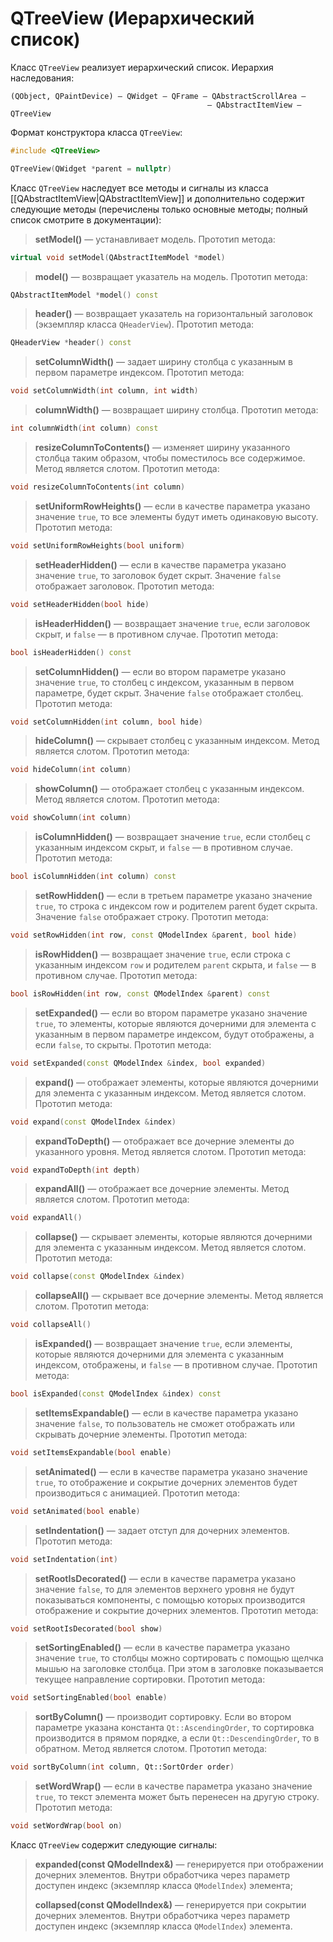 # QTreeView (Иерархический список)

Класс `QTreeView` реализует иерархический список. Иерархия наследования:
```
(QObject, QPaintDevice) — QWidget — QFrame — QAbstractScrollArea —
											— QAbstractItemView — QTreeView
```

Формат конструктора класса `QTreeView`:
```c++
#include <QTreeView>

QTreeView(QWidget *parent = nullptr)
```

Класс `QTreeView` наследует все методы и сигналы из класса [[QAbstractItemView|QAbstractItemView]] и дополнительно содержит следующие методы (перечислены только основные методы; полный список смотрите в документации):
> **setModel()** — устанавливает модель. Прототип метода:
```c++
virtual void setModel(QAbstractItemModel *model)
```

> **model()** — возвращает указатель на модель. Прототип метода:
```c++
QAbstractItemModel *model() const
```

> **header()** — возвращает указатель на горизонтальный заголовок (экземпляр класса `QHeaderView`). Прототип метода:
```c++
QHeaderView *header() const
```

> **setColumnWidth()** — задает ширину столбца с указанным в первом параметре индексом. Прототип метода:
```c++
void setColumnWidth(int column, int width)
```

> **columnWidth()** — возвращает ширину столбца. Прототип метода:
```c++
int columnWidth(int column) const
```

> **resizeColumnToContents()** — изменяет ширину указанного столбца таким образом, чтобы поместилось все содержимое. Метод является слотом. Прототип метода:
```c++
void resizeColumnToContents(int column)
```

> **setUniformRowHeights()** — если в качестве параметра указано значение `true`, то все элементы будут иметь одинаковую высоту. Прототип метода:
```c++
void setUniformRowHeights(bool uniform)
```

> **setHeaderHidden()** — если в качестве параметра указано значение `true`, то заголовок будет скрыт. Значение `false` отображает заголовок. Прототип метода:
```c++
void setHeaderHidden(bool hide)
```

> **isHeaderHidden()** — возвращает значение `true`, если заголовок скрыт, и `false` — в противном случае. Прототип метода:
```c++
bool isHeaderHidden() const
```

> **setColumnHidden()** — если во втором параметре указано значение `true`, то столбец с индексом, указанным в первом параметре, будет скрыт. Значение `false` отображает столбец. Прототип метода:
```c++
void setColumnHidden(int column, bool hide)
```

> **hideColumn()** — скрывает столбец с указанным индексом. Метод является слотом. Прототип метода:
```c++
void hideColumn(int column)
```

> **showColumn()** — отображает столбец с указанным индексом. Метод является слотом. Прототип метода:
```c++
void showColumn(int column)
```

> **isColumnHidden()** — возвращает значение `true`, если столбец с указанным индексом скрыт, и `false` — в противном случае. Прототип метода:
```c++
bool isColumnHidden(int column) const
```

> **setRowHidden()** — если в третьем параметре указано значение `true`, то строка с индексом row и родителем parent будет скрыта. Значение `false` отображает строку. Прототип метода:
```c++
void setRowHidden(int row, const QModelIndex &parent, bool hide)
```

> **isRowHidden()** — возвращает значение `true`, если строка с указанным индексом `row` и родителем `parent` скрыта, и `false` — в противном случае. Прототип метода:
```c++
bool isRowHidden(int row, const QModelIndex &parent) const
```

> **setExpanded()** — если во втором параметре указано значение `true`, то элементы, которые являются дочерними для элемента с указанным в первом параметре индексом, будут отображены, а если `false`, то скрыты. Прототип метода:
```c++
void setExpanded(const QModelIndex &index, bool expanded)
```

> **expand()** — отображает элементы, которые являются дочерними для элемента с указанным индексом. Метод является слотом. Прототип метода:
```c++
void expand(const QModelIndex &index)
```

> **expandToDepth()** — отображает все дочерние элементы до указанного уровня. Метод является слотом. Прототип метода:
```c++
void expandToDepth(int depth)
```

> **expandAll()** — отображает все дочерние элементы. Метод является слотом. Прототип метода:
```c++
void expandAll()
```

> **collapse()** — скрывает элементы, которые являются дочерними для элемента с указанным индексом. Метод является слотом. Прототип метода:
```c++
void collapse(const QModelIndex &index)
```

> **collapseAll()** — скрывает все дочерние элементы. Метод является слотом. Прототип метода:
```c++
void collapseAll()
```

> **isExpanded()** — возвращает значение `true`, если элементы, которые являются дочерними для элемента с указанным индексом, отображены, и `false` — в противном случае. Прототип метода:
```c++
bool isExpanded(const QModelIndex &index) const
```

> **setItemsExpandable()** — если в качестве параметра указано значение `false`, то пользователь не сможет отображать или скрывать дочерние элементы. Прототип метода:
```c++
void setItemsExpandable(bool enable)
```

> **setAnimated()** — если в качестве параметра указано значение `true`, то отображение и сокрытие дочерних элементов будет производиться с анимацией. Прототип метода:
```c++
void setAnimated(bool enable)
```

> **setIndentation()** — задает отступ для дочерних элементов. Прототип метода:
```c++
void setIndentation(int)
```

> **setRootIsDecorated()** — если в качестве параметра указано значение `false`, то для элементов верхнего уровня не будут показываться компоненты, с помощью которых производится отображение и сокрытие дочерних элементов. Прототип метода:
```c++
void setRootIsDecorated(bool show)
```

> **setSortingEnabled()** — если в качестве параметра указано значение `true`, то столбцы можно сортировать с помощью щелчка мышью на заголовке столбца. При этом в заголовке показывается текущее направление сортировки. Прототип метода:
```c++
void setSortingEnabled(bool enable)
```

> **sortByColumn()** — производит сортировку. Если во втором параметре указана константа `Qt::AscendingOrder`, то сортировка производится в прямом порядке, а если `Qt::DescendingOrder`, то в обратном. Метод является слотом. Прототип метода:
```c++
void sortByColumn(int column, Qt::SortOrder order)
```

> **setWordWrap()** — если в качестве параметра указано значение `true`, то текст элемента может быть перенесен на другую строку. Прототип метода:
```c++
void setWordWrap(bool on)
```

Класс `QTreeView` содержит следующие сигналы:
> **expanded(const QModelIndex&)** — генерируется при отображении дочерних элементов. Внутри обработчика через параметр доступен индекс (экземпляр класса `QModelIndex`) элемента;
>
>**collapsed(const QModelIndex&)** — генерируется при сокрытии дочерних элементов. Внутри обработчика через параметр доступен индекс (экземпляр класса `QModelIndex`) элемента.





